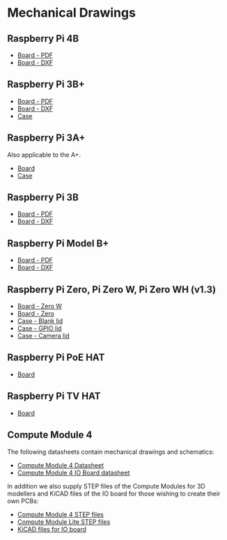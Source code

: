 # Mechanical Drawings

## Raspberry Pi 4B

- [Board - PDF](https://datasheets.raspberrypi.org/rpi4/raspberry-pi-4-mechanical-drawing.pdf)
- [Board - DXF](https://datasheets.raspberrypi.org/rpi4/raspberry-pi-4-mechanical-drawing.dxf)

## Raspberry Pi 3B+

- [Board - PDF](https://datasheets.raspberrypi.org/rpi3/raspberry-pi-3-b-plus-mechanical-drawing.pdf)
- [Board - DXF](https://datasheets.raspberrypi.org/rpi3/raspberry-pi-3-b-plus-mechanical-drawing.dxf)
- [Case](https://datasheets.raspberrypi.org/case/raspberry-pi-3-b-plus-case-mechanical-drawing.pdf)

## Raspberry Pi 3A+

Also applicable to the A+.

- [Board](https://datasheets.raspberrypi.org/rpi3/raspberry-pi-3-a-plus-mechanical-drawing.pdf)
- [Case](https://datasheets.raspberrypi.org/case/raspberry-pi-3-a-plus-case-mechanical-drawing.pdf)

## Raspberry Pi 3B

- [Board - PDF](https://datasheets.raspberrypi.org/rpi3/raspberry-pi-3-b-mechanical-drawing.pdf)
- [Board - DXF](https://datasheets.raspberrypi.org/rpi3/raspberry-pi-3-b-mechanical-drawing.dxf)

## Raspberry Pi Model B+

- [Board - PDF](https://datasheets.raspberrypi.org/rpi/raspberry-pi-b-plus-mecahnical-drawing.pdf)
- [Board - DXF](https://datasheets.raspberrypi.org/rpi/raspberry-pi-b-plus-mecahnical-drawing.dxf)

## Raspberry Pi Zero, Pi Zero W, Pi Zero WH (v1.3)

- [Board - Zero W](https://datasheets.raspberrypi.org/rpi/raspberry-pi-zero-w-mechanical-drawing.pdf)
- [Board - Zero](https://datasheets.raspberrypi.org/rpi/raspberry-pi-zero-mechanical-drawing.pdf)
- [Case - Blank lid](https://datasheets.raspberrypi.org/case/raspberry-pi-zero-case-mechanical-drawing.pdf)
- [Case - GPIO lid](https://datasheets.raspberrypi.org/case/raspberry-pi-zero-case-with-gpio-mechanical-drawing.pdf)
- [Case - Camera lid](https://datasheets.raspberrypi.org/case/raspberry-pi-zero-case-with-camera-mechanical-drawing.pdf)

## Raspberry Pi PoE HAT

- [Board](https://datasheets.raspberrypi.org/poe/poe-hat-mechanical-drawing.pdf)

## Raspberry Pi TV HAT

- [Board](https://datasheets.raspberrypi.org/tv-hat/tv-hat-mechanical-drawing.pdf)

## Compute Module 4

The following datasheets contain mechanical drawings and schematics:

- [Compute Module 4 Datasheet](https://datasheets.raspberrypi.org/cm4/cm4-datasheet.pdf)
- [Compute Module 4 IO Board datasheet](https://datasheets.raspberrypi.org/cm4io/cm4io-datasheet.pdf)

In addition we also supply STEP files of the Compute Modules for 3D modellers and KiCAD files of the IO board for those wishing to create their own PCBs:

- [Compute Module 4 STEP files](https://datasheets.raspberrypi.org/cm4/CM4-step.zip)
- [Compute Module Lite STEP files](https://datasheets.raspberrypi.org/cm4/CM4Lite-step.zip)
- [KiCAD files for IO board](https://datasheets.raspberrypi.org/cm4io/CM4IO-KiCAD.zip)

